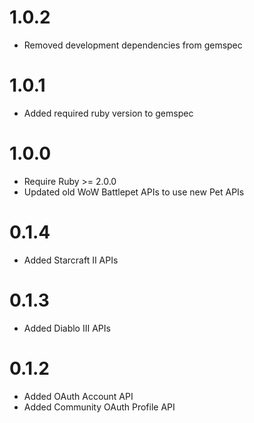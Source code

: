 # 1.0.2

* Removed development dependencies from gemspec

# 1.0.1

* Added required ruby version to gemspec

# 1.0.0

* Require Ruby >= 2.0.0
* Updated old WoW Battlepet APIs to use new Pet APIs

# 0.1.4

* Added Starcraft II APIs

# 0.1.3

* Added Diablo III APIs

# 0.1.2

* Added OAuth Account API
* Added Community OAuth Profile API